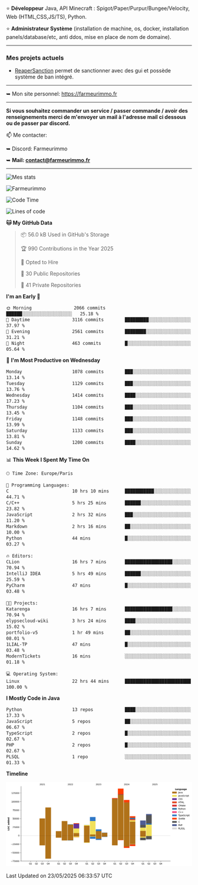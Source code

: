 ⭐ **Développeur** Java, API Minecraft : Spigot/Paper/Purpur/Bungee/Velocity, Web (HTML,CSS,JS/TS), Python.

⭐ **Administrateur Système** (installation de machine, os, docker, installation panels/database/etc, anti ddos, mise en place de nom de domaine).

---

### Mes projets actuels
- [ReaperSanction](https://www.spigotmc.org/resources/reapersanction.89580/) permet de sanctionner avec des gui et possède système de ban intégré.

---

➥ Mon site personnel: https://farmeurimmo.fr

---

**Si vous souhaitez commander un service / passer commande / avoir des renseignements merci de m'envoyer un mail à l'adresse mail ci dessous ou de passer par discord.**

📫 Me contacter:
 
   ➥ Discord: Farmeurimmo
   
   ➥ **Mail: contact@farmeurimmo.fr**

---

![Mes stats](https://github-readme-stats.farmeurimmo.fr/api?username=Farmeurimmo&count_private=true&show_icons=true&theme=radical)

<img src="https://komarev.com/ghpvc/?username=Farmeurimmo" alt="Farmeurimmo" />

<!--START_SECTION:waka-->
![Code Time](http://img.shields.io/badge/Code%20Time-2%2C044%20hrs%2043%20mins-blue)

![Lines of code](https://img.shields.io/badge/From%20Hello%20World%20I%27ve%20Written-889.5%20thousand%20lines%20of%20code-blue)

**🐱 My GitHub Data** 

> 📦 56.0 kB Used in GitHub's Storage 
 > 
> 🏆 990 Contributions in the Year 2025
 > 
> 💼 Opted to Hire
 > 
> 📜 30 Public Repositories 
 > 
> 🔑 41 Private Repositories 
 > 
**I'm an Early 🐤** 

```text
🌞 Morning                2066 commits        ██████░░░░░░░░░░░░░░░░░░░   25.18 % 
🌆 Daytime                3116 commits        █████████░░░░░░░░░░░░░░░░   37.97 % 
🌃 Evening                2561 commits        ████████░░░░░░░░░░░░░░░░░   31.21 % 
🌙 Night                  463 commits         █░░░░░░░░░░░░░░░░░░░░░░░░   05.64 % 
```
📅 **I'm Most Productive on Wednesday** 

```text
Monday                   1078 commits        ███░░░░░░░░░░░░░░░░░░░░░░   13.14 % 
Tuesday                  1129 commits        ███░░░░░░░░░░░░░░░░░░░░░░   13.76 % 
Wednesday                1414 commits        ████░░░░░░░░░░░░░░░░░░░░░   17.23 % 
Thursday                 1104 commits        ███░░░░░░░░░░░░░░░░░░░░░░   13.45 % 
Friday                   1148 commits        ███░░░░░░░░░░░░░░░░░░░░░░   13.99 % 
Saturday                 1133 commits        ███░░░░░░░░░░░░░░░░░░░░░░   13.81 % 
Sunday                   1200 commits        ████░░░░░░░░░░░░░░░░░░░░░   14.62 % 
```


📊 **This Week I Spent My Time On** 

```text
🕑︎ Time Zone: Europe/Paris

💬 Programming Languages: 
C                        10 hrs 10 mins      ███████████░░░░░░░░░░░░░░   44.71 % 
C/C++                    5 hrs 25 mins       ██████░░░░░░░░░░░░░░░░░░░   23.82 % 
JavaScript               2 hrs 32 mins       ███░░░░░░░░░░░░░░░░░░░░░░   11.20 % 
Markdown                 2 hrs 16 mins       ██░░░░░░░░░░░░░░░░░░░░░░░   10.00 % 
Python                   44 mins             █░░░░░░░░░░░░░░░░░░░░░░░░   03.27 % 

🔥 Editors: 
CLion                    16 hrs 7 mins       ██████████████████░░░░░░░   70.94 % 
IntelliJ IDEA            5 hrs 49 mins       ██████░░░░░░░░░░░░░░░░░░░   25.59 % 
PyCharm                  47 mins             █░░░░░░░░░░░░░░░░░░░░░░░░   03.48 % 

🐱‍💻 Projects: 
Katarenga                16 hrs 7 mins       ██████████████████░░░░░░░   70.94 % 
elypsecloud-wiki         3 hrs 24 mins       ████░░░░░░░░░░░░░░░░░░░░░   15.02 % 
portfolio-v5             1 hr 49 mins        ██░░░░░░░░░░░░░░░░░░░░░░░   08.01 % 
1LIAL-TP                 47 mins             █░░░░░░░░░░░░░░░░░░░░░░░░   03.48 % 
ModernTickets            16 mins             ░░░░░░░░░░░░░░░░░░░░░░░░░   01.18 % 

💻 Operating System: 
Linux                    22 hrs 44 mins      █████████████████████████   100.00 % 
```

**I Mostly Code in Java** 

```text
Python                   13 repos            ████░░░░░░░░░░░░░░░░░░░░░   17.33 % 
JavaScript               5 repos             ██░░░░░░░░░░░░░░░░░░░░░░░   06.67 % 
TypeScript               2 repos             █░░░░░░░░░░░░░░░░░░░░░░░░   02.67 % 
PHP                      2 repos             █░░░░░░░░░░░░░░░░░░░░░░░░   02.67 % 
PLSQL                    1 repo              ░░░░░░░░░░░░░░░░░░░░░░░░░   01.33 % 
```



**Timeline**

![Lines of Code chart](https://raw.githubusercontent.com/Farmeurimmo/Farmeurimmo/main/assets/bar_graph.png)


 Last Updated on 23/05/2025 06:33:57 UTC
<!--END_SECTION:waka-->
